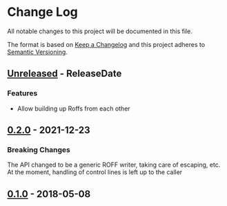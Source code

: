 # Change Log
All notable changes to this project will be documented in this file.

The format is based on [Keep a Changelog](http://keepachangelog.com/)
and this project adheres to [Semantic Versioning](http://semver.org/).

<!-- next-header -->
## [Unreleased] - ReleaseDate

### Features

- Allow building up Roffs from each other

## [0.2.0] - 2021-12-23

### Breaking Changes

The API changed to be a generic ROFF writer, taking care of
escaping, etc.   At the moment, handling of control lines is left up to the
caller

## [0.1.0] - 2018-05-08

<!-- next-url -->
[Unreleased]: https://github.com/rust-cli/roff-rs/compare/v0.2.0...HEAD
[0.2.0]: https://github.com/assert-rs/assert_cmd/compare/v0.1.0...v0.2.0
[0.1.0]: https://github.com/assert-rs/assert_cmd/compare/21f419c71f025ef596e7954d62506ff8fe3fd7a2...v0.1.0
